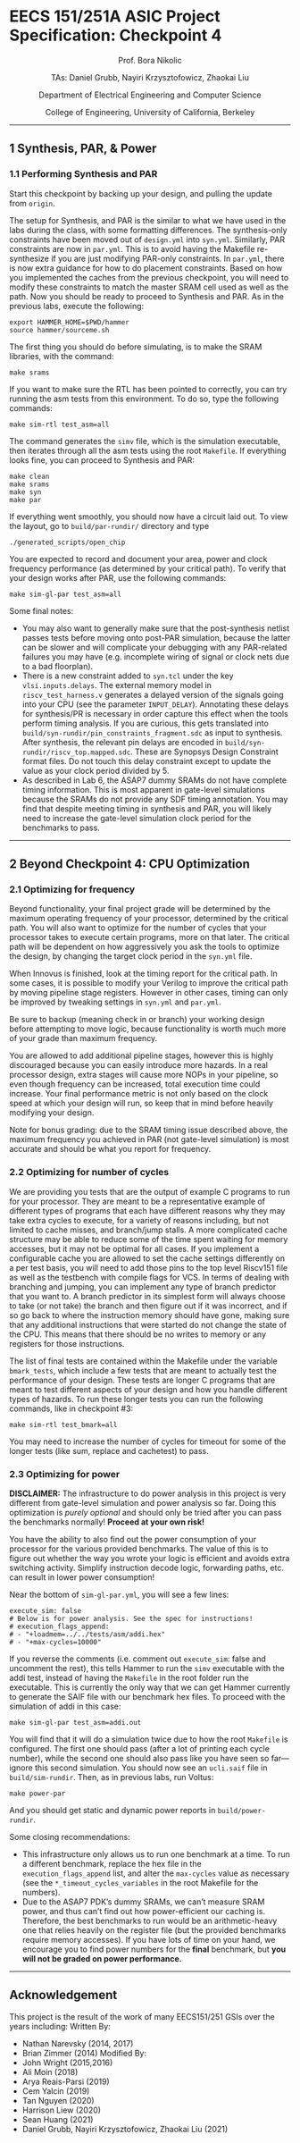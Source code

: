 # EECS 151/251A ASIC Project Specification: Checkpoint 4
<p align="center">
Prof. Bora Nikolic
</p>
<p align="center">
TAs: Daniel Grubb, Nayiri Krzysztofowicz, Zhaokai Liu
</p>
<p align="center">
Department of Electrical Engineering and Computer Science
</p>
<p align="center">
College of Engineering, University of California, Berkeley
</p>

---

## 1 Synthesis, PAR, & Power

### 1.1 Performing Synthesis and PAR
Start this checkpoint by backing up your design, and pulling the update from `origin`.

The setup for Synthesis, and PAR is the similar to what we have used in the labs during the class,
with some formatting differences. The synthesis-only constraints have been moved out of `design.yml`
into `syn.yml`. Similarly, PAR constraints are now in `par.yml`. This is to avoid having the Makefile
re-synthesize if you are just modifying PAR-only constraints. In `par.yml`, there is now extra guidance 
for how to do placement constraints. Based on how you implemented the caches from the previous
checkpoint, you will need to modify these constraints to match the master SRAM cell used as well as
the path. Now you should be ready to proceed to Synthesis and PAR. As in the previous labs, execute
the following:
```shell
export HAMMER_HOME=$PWD/hammer
source hammer/sourceme.sh
```
The first thing you should do before simulating, is to make the SRAM libraries, with the command:
```
make srams
```
If you want to make sure the RTL has been pointed to correctly, you can try running the asm tests
from this environment. To do so, type the following commands:
```
make sim-rtl test_asm=all
```
The command generates the `simv` file, which is the simulation executable, then iterates through all
the asm tests using the root `Makefile`. If everything looks fine, you can proceed to Synthesis and
PAR:
```
make clean
make srams
make syn
make par
```
If everything went smoothly, you should now have a circuit laid out. To view the layout, go to
`build/par-rundir/` directory and type
```
./generated_scripts/open_chip
```
You are expected to record and document your area, power and clock frequency performance (as
determined by your critical path). To verify that your design works after PAR, use the following commands:
```
make sim-gl-par test_asm=all
```
Some final notes:
* You may also want to generally make sure that the post-synthesis netlist passes tests before moving onto post-PAR simulation, because the latter can be slower and will complicate your debugging with any PAR-related failures you may have (e.g. incomplete wiring of signal or clock nets
due to a bad floorplan).
* There is a new constraint added to `syn.tcl` under the key `vlsi.inputs.delays`. 
The external memory model in `riscv_test_harness.v` generates a delayed version of the signals
going into your CPU (see the parameter `INPUT_DELAY`). Annotating these delays for synthesis/PR 
is necessary in order capture this effect when the tools perform timing analysis. If you are
curious, this gets translated into `build/syn-rundir/pin_constraints_fragment.sdc`
as input to synthesis. After synthesis, the relevant pin delays are encoded in
`build/syn-rundir/riscv_top.mapped.sdc`. These are Synopsys Design Constraint
format files. Do not touch this delay constraint except to update the value as your clock period
divided by 5.
* As described in Lab 6, the ASAP7 dummy SRAMs do not have complete timing information.
This is most apparent in gate-level simulations because the SRAMs do not provide any SDF
timing annotation. You may find that despite meeting timing in synthesis and PAR, you will
likely need to increase the gate-level simulation clock period for the benchmarks to pass.

---

## 2 Beyond Checkpoint 4: CPU Optimization

### 2.1 Optimizing for frequency
Beyond functionality, your final project grade will be determined by the maximum operating frequency
of your processor, determined by the critical path. You will also want to optimize for the number of
cycles that your processor takes to execute certain programs, more on that later. The critical path will
be dependent on how aggressively you ask the tools to optimize the design, by changing the target clock
period in the `syn.yml` file.

When Innovus is finished, look at the timing report for the critical path. In some cases, it is possible
to modify your Verilog to improve the critical path by moving pipeline stage registers. However in other
cases, timing can only be improved by tweaking settings in `syn.yml` and `par.yml`.

Be sure to backup (meaning check in or branch) your working design before attempting to move
logic, because functionality is worth much more of your grade than maximum frequency.

You are allowed to add additional pipeline stages, however this is highly discouraged because you
can easily introduce more hazards. In a real processor design, extra stages will cause more NOPs in
your pipeline, so even though frequency can be increased, total execution time could increase. Your
final performance metric is not only based on the clock speed at which your design will run, so keep
that in mind before heavily modifying your design.

Note for bonus grading: due to the SRAM timing issue described above, the maximum frequency
you achieved in PAR (not gate-level simulation) is most accurate and should be what you report for
frequency.

### 2.2 Optimizing for number of cycles
We are providing you tests that are the output of example C programs to run for your processor. They
are meant to be a representative example of different types of programs that each have different reasons
why they may take extra cycles to execute, for a variety of reasons including, but not limited to cache
misses, and branch/jump stalls. A more complicated cache structure may be able to reduce some of the
time spent waiting for memory accesses, but it may not be optimal for all cases. If you implement a
configurable cache you are allowed to set the cache settings differently on a per test basis, you will need
to add those pins to the top level Riscv151 file as well as the testbench with compile flags for VCS. In
terms of dealing with branching and jumping, you can implement any type of branch predictor that you
want to. A branch predictor in its simplest form will always choose to take (or not take) the branch and
then figure out if it was incorrect, and if so go back to where the instruction memory should have gone,
making sure that any additional instructions that were started do not change the state of the CPU. This
means that there should be no writes to memory or any registers for those instructions.

The list of final tests are contained within the Makefile under the variable `bmark_tests`, which
include a few tests that are meant to actually test the performance of your design. These tests are longer
C programs that are meant to test different aspects of your design and how you handle different types
of hazards. To run these longer tests you can run the following commands, like in checkpoint #3:
```
make sim-rtl test_bmark=all
```
You may need to increase the number of cycles for timeout for some of the longer tests (like sum,
replace and cachetest) to pass.

### 2.3 Optimizing for power
**DISCLAIMER:** The infrastructure to do power analysis in this project is very different from gate-level
simulation and power analysis so far. Doing this optimization is *purely optional* and should only be
tried after you can pass the benchmarks normally! **Proceed at your own risk!**

You have the ability to also find out the power consumption of your processor for the various provided benchmarks. 
The value of this is to figure out whether the way you wrote your logic is efficient
and avoids extra switching activity. Simplify instruction decode logic, forwarding paths, etc. can result
in lower power consumption!

Near the bottom of `sim-gl-par.yml`, you will see a few lines:
```
execute_sim: false
# Below is for power analysis. See the spec for instructions!
# execution_flags_append:
# - "+loadmem=../../tests/asm/addi.hex"
# - "+max-cycles=10000"
```
If you reverse the comments (i.e. comment out `execute_sim`: false and uncomment the
rest), this tells Hammer to run the `simv` executable with the addi test, instead of having the `Makefile`
in the root folder run the executable. This is currently the only way that we can get Hammer currently
to generate the SAIF file with our benchmark hex files. To proceed with the simulation of addi in this
case:
```
make sim-gl-par test_asm=addi.out
```
You will find that it will do a simulation twice due to how the root `Makefile` is configured. The
first one should pass (after a lot of printing each cycle number), while the second one should also pass
like you have seen so far—ignore this second simulation. You should now see an `ucli.saif` file in
`build/sim-rundir`. Then, as in previous labs, run Voltus:
```
make power-par
```
And you should get static and dynamic power reports in `build/power-rundir`.

Some closing recommendations:

* This infrastructure only allows us to run one benchmark at a time. To run a different benchmark,
replace the hex file in the `execution_flags_append` list, and alter the `max-cycles` value
as necessary (see the `*_timeout_cycles_variables` in the root Makefile for the numbers).
* Due to the ASAP7 PDK’s dummy SRAMs, we can’t measure SRAM power, and thus can’t find
out how power-efficient our caching is. Therefore, the best benchmarks to run would be an
arithmetic-heavy one that relies heavily on the register file (but the provided benchmarks require
memory accesses). If you have lots of time on your hand, we encourage you to find power
numbers for the **final** benchmark, but **you will not be graded on power performance.**

---


## Acknowledgement

This project is the result of the work of many EECS151/251 GSIs over the years including:
Written By:
- Nathan Narevsky (2014, 2017)
- Brian Zimmer (2014)
Modified By:
- John Wright (2015,2016)
- Ali Moin (2018)
- Arya Reais-Parsi (2019)
- Cem Yalcin (2019)
- Tan Nguyen (2020)
- Harrison Liew (2020)
- Sean Huang (2021)
- Daniel Grubb, Nayiri Krzysztofowicz, Zhaokai Liu (2021)